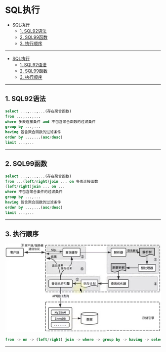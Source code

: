# SQL执行

- [SQL执行](#sql执行)
  - [1. SQL92语法](#1-sql92语法)
  - [2. SQL99函数](#2-sql99函数)
  - [3. 执行顺序](#3-执行顺序)

---

- [SQL执行](#sql执行)
  - [1. SQL92语法](#1-sql92语法)
  - [2. SQL99函数](#2-sql99函数)
  - [3. 执行顺序](#3-执行顺序)

---

## 1. SQL92语法

```sql
select ...,...,...(存在聚合函数)
from ...,...,...
where 多表连接条件 and 不包含聚合函数的过滤条件
group by ...,...
having 包含聚合函数的过滤条件
order by ...,...(asc/desc)
limit ...,...
```

---

## 2. SQL99函数

```sql
select ...,...,...(存在聚合函数)
from ...(left/right)join ... on 多表连接函数
(left/right)join ... on ...
where 不包含聚合条件的过滤条件
group by ...,...
having 包含聚合函数的过滤条件
order by ...,...(asc/desc)
limit ...,...
```

---

## 3. 执行顺序

![执行顺序](images/2023-08-10-16-08-19.png)

```sql
from -> on -> (left/right) join -> where -> group by -> having -> select -> distinct -> order by -> limit 
```

---
